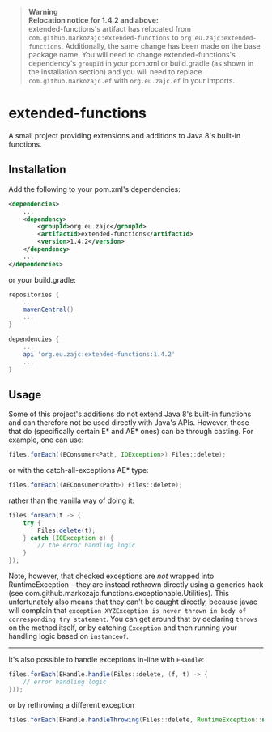 > **Warning**\
> **Relocation notice for 1.4.2 and above:**\
> extended-functions's artifact has relocated from `com.github.markozajc:extended-functions` to
> `org.eu.zajc:extended-functions`. Additionally, the same change has been made on the base package name. You will need
> to change extended-functions's dependency's `groupId` in your pom.xml or build.gradle (as shown in the installation
> section) and you will need to replace `com.github.markozajc.ef` with `org.eu.zajc.ef` in your imports.

# extended-functions

A small project providing extensions and additions to Java 8's built-in functions.

## Installation

Add the following to your pom.xml's dependencies:
    
```xml
<dependencies>
    ...
    <dependency>
        <groupId>org.eu.zajc</groupId>
        <artifactId>extended-functions</artifactId>
        <version>1.4.2</version>
    </dependency>
    ...
</dependencies>
```

or your build.gradle:

```groovy
repositories {
    ...
    mavenCentral()
    ...
}

dependencies {
    ...
    api 'org.eu.zajc:extended-functions:1.4.2'
    ...
}
```
    
## Usage

Some of this project's additions do not extend Java 8's built-in functions and can therefore not be used directly with Java's APIs. However, those that do (specifically certain E\* and AE\* ones) can be through casting. For example, one can use:

```java
files.forEach((EConsumer<Path, IOException>) Files::delete);
```

or with the catch-all-exceptions AE\* type:

```java
files.forEach((AEConsumer<Path>) Files::delete);
```

rather than the vanilla way of doing it:

```java
files.forEach(t -> {
    try {
        Files.delete(t);
    } catch (IOException e) {
        // the error handling logic
    }
});
```

Note, however, that checked exceptions are _not_ wrapped into RuntimeException - they are instead rethrown directly using a generics hack (see com.github.markozajc.functions.exceptionable.Utilities). This unfortunately also means that they can't be caught directly, because javac will complain that `exception XYZException is never thrown in body of corresponding try statement`. You can get around that by declaring `throws` on the method itself, or by catching `Exception` and then running your handling logic based on `instanceof`.

---

It's also possible to handle exceptions in-line with `EHandle`:

```java
files.forEach(EHandle.handle(Files::delete, (f, t) -> {
    // error handling logic
}));
```

or by rethrowing a different exception

```java
files.forEach(EHandle.handleThrowing(Files::delete, RuntimeException::new));
```
